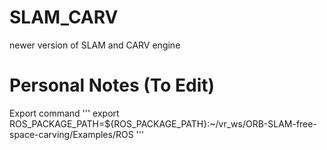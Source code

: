# SLAM_CARV
newer version of SLAM and CARV engine

# Personal Notes (To Edit)
Export command 
'''
export ROS_PACKAGE_PATH=${ROS_PACKAGE_PATH}:~/vr_ws/ORB-SLAM-free-space-carving/Examples/ROS
'''
